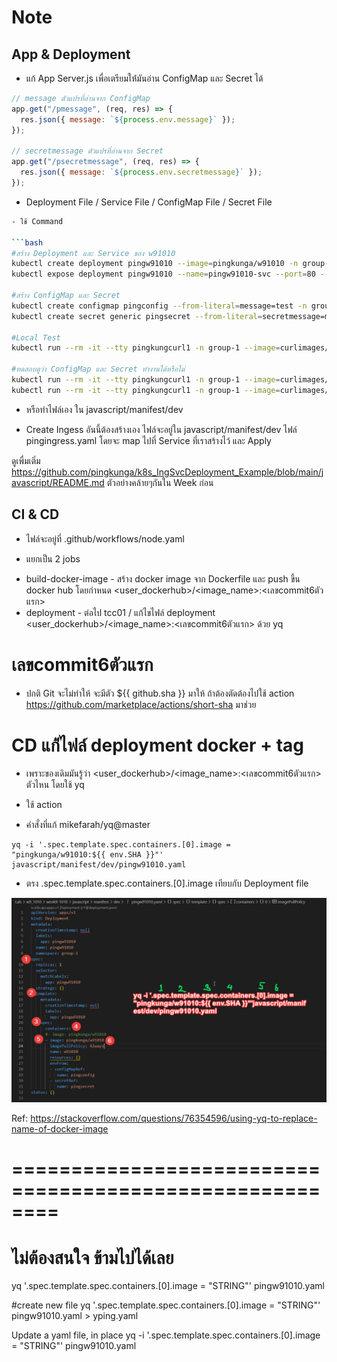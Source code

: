 # Note

## App & Deployment

* แก้ App Server.js เพื่อเตรียมให้่มันอ่าน ConfigMap และ Secret ได้

```javascript
// message ตัวแปรที่อ่านจาก ConfigMap
app.get("/pmessage", (req, res) => {
  res.json({ message: `${process.env.message}` });
});

// secretmessage ตัวแปรที่อ่านจาก Secret
app.get("/psecretmessage", (req, res) => {
  res.json({ message: `${process.env.secretmessage}` });
});
```

* Deployment File / Service File / ConfigMap File / Secret File

```bash
- ใช้ Command 

```bash
#สร้าง Deployment และ Service ของ w91010
kubectl create deployment pingw91010 --image=pingkunga/w91010 -n group-1 --dry-run=client -o yaml > pingw91010.yaml
kubectl expose deployment pingw91010 --name=pingw91010-svc --port=80 --target-port=3000 -n group-1 -o yaml --dry-run=client -o yaml > pingw91010-svc.yaml

#สร้าง ConfigMap และ Secret
kubectl create configmap pingconfig --from-literal=message=test -n group-1 --dry-run=client -o yaml > pingconfig.yaml
kubectl create secret generic pingsecret --from-literal=secretmessage=mysecret -n group-1 --dry-run=client -o yaml > pingsecret.yaml

#Local Test 
kubectl run --rm -it --tty pingkungcurl1 -n group-1 --image=curlimages/curl --restart=Never -- pingw91010-svc.group-1/greeting

#ทดสอบดูว่า ConfigMap และ Secret ทำงานได้หรือไม่
kubectl run --rm -it --tty pingkungcurl1 -n group-1 --image=curlimages/curl --restart=Never -- pingw91010-svc.group-1/pmessage
kubectl run --rm -it --tty pingkungcurl1 -n group-1 --image=curlimages/curl --restart=Never -- pingw91010-svc.group-1/psecretmessage
```

- หรือทำไฟล์เอง ใน javascript/manifest/dev

* Create Ingess อันนี้ต้องสร้างเอง ไฟล์จะอยู่ใน javascript/manifest/dev ไฟล์ pingingress.yaml  โดยจะ map ไปที่ Service ที่เราสร้างไว้ และ Apply

ดูเพื่มเติ่ม https://github.com/pingkunga/k8s_IngSvcDeployment_Example/blob/main/javascript/README.md ตัวอย่างคล้ายๆกันใน Week ก่อน


## CI & CD

* ไฟล์จะอยู่ที่ .github/workflows/node.yaml

* แยกเป็น 2 jobs
 - build-docker-image - สร้าง docker image จาก Dockerfile และ push ขึ้น docker hub โดยกำหนด <user_dockerhub>/<image_name>:<เลขcommit6ตัวแรก>
 - deployment - ต่อไป tcc01 / แก้ไขไฟล์ deployment <user_dockerhub>/<image_name>:<เลขcommit6ตัวแรก> ด้วย yq


# เลขcommit6ตัวแรก

* ปกติ Git จะไม่ทำให้ จะมีตัว ${{ github.sha }} มาให้ ถ้าต้องตัดต้องไปใช้ action https://github.com/marketplace/actions/short-sha มาช่วย

# CD แก้่ไฟล์ deployment docker + tag

* เพราะของเดิมมันรู้ว่า <user_dockerhub>/<image_name>:<เลขcommit6ตัวแรก> ตัวไหน โดยใช้ yq

* ใช้ action 
* คำสั่งที่แก้ mikefarah/yq@master

``` 
yq -i '.spec.template.spec.containers.[0].image = "pingkunga/w91010:${{ env.SHA }}"' javascript/manifest/dev/pingw91010.yaml 
```

* ตรง .spec.template.spec.containers.[0].image เทียบกับ Deployment file

![yq_explain](./pic/yq_explain.png)

Ref: https://stackoverflow.com/questions/76354596/using-yq-to-replace-name-of-docker-image

# ========================================================
# ไม่ต้องสนใจ ข้ามไปได้เลย

yq '.spec.template.spec.containers.[0].image = "STRING"' pingw91010.yaml

#create new file
yq '.spec.template.spec.containers.[0].image = "STRING"' pingw91010.yaml > yping.yaml

Update a yaml file, in place
yq -i '.spec.template.spec.containers.[0].image = "STRING"' pingw91010.yaml
